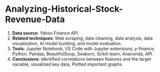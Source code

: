 # Analyzing-Historical-Stock-Revenue-Data
1. **Data source**: Yahoo Finance API.  
2. **Related techniques**: Web scraping, data cleaning, data analysis, data visualization, AI model building, and model evaluation.  
3. **Tools**: Jupyter Notebook, VS Code with Jupyter extensions, y-finance, Python, Pandas, BeautifulSoup, Seaborn, Scikit-learn, Anaconda, API.
4. **Conclusions**: Identified correlations between features and the target variable, visualized key data, Plotted important graphs.
